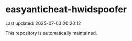 # easyanticheat-hwidspoofer

Last updated: 2025-07-03 00:20:12

This repository is automatically maintained.
